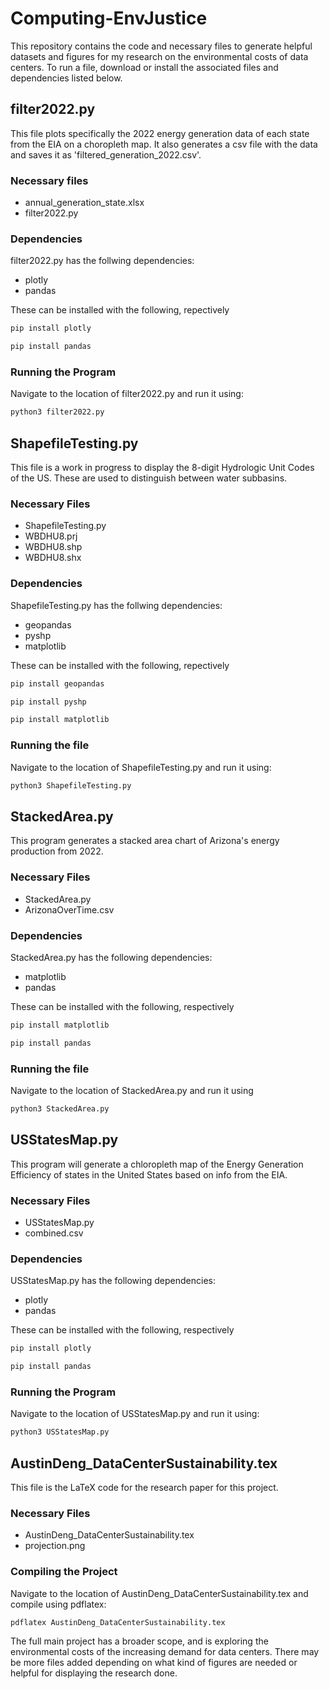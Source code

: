 
# Computing-EnvJustice

This repository contains the code and necessary files to generate helpful datasets and figures for my research on the environmental costs of data centers. To run a file, download or install the associated files and dependencies listed below.


## filter2022.py
This file plots specifically the 2022 energy generation data of each state from the EIA on a choropleth map. It also generates a csv file with the data and saves it as 'filtered_generation_2022.csv'.

### Necessary files
 - annual_generation_state.xlsx
 - filter2022.py

### Dependencies

filter2022.py has the follwing dependencies:
 - plotly
 - pandas
 <!-- -->
These can be installed with the following, repectively

```bash
pip install plotly
```

```bash
pip install pandas
```

### Running the Program

Navigate to the location of filter2022.py and run it using:

```bash
python3 filter2022.py
```

## ShapefileTesting.py 
This file is a work in progress to display the 8-digit Hydrologic Unit Codes of the US. These are used to distinguish between water subbasins.

### Necessary Files
 - ShapefileTesting.py
 - WBDHU8.prj
 - WBDHU8.shp
 - WBDHU8.shx

### Dependencies
ShapefileTesting.py has the follwing dependencies:
 - geopandas
 - pyshp
 - matplotlib
 <!-- -->
These can be installed with the following, repectively

```bash
pip install geopandas
```

```bash
pip install pyshp
```

```bash
pip install matplotlib
```

### Running the file

Navigate to the location of ShapefileTesting.py and run it using:

```bash
python3 ShapefileTesting.py
```


## StackedArea.py
This program generates a stacked area chart of Arizona's energy production from 2022.

### Necessary Files
 - StackedArea.py
 - ArizonaOverTime.csv

### Dependencies

StackedArea.py has the following dependencies:
 - matplotlib
 - pandas
 <!-- -->
 These can be installed with the following, respectively

```bash
pip install matplotlib
```

```bash
pip install pandas
```

### Running the file

Navigate to the location of StackedArea.py and run it using

```bash
python3 StackedArea.py
```


## USStatesMap.py

This program will generate a chloropleth map of the Energy Generation Efficiency of states in the United States based on info from the EIA. 

### Necessary Files

 - USStatesMap.py
 - combined.csv 

### Dependencies

USStatesMap.py has the following dependencies:
 - plotly
 - pandas
<!-- -->
These can be installed with the following, respectively

```bash
pip install plotly
```

```bash
pip install pandas
```

### Running the Program

Navigate to the location of USStatesMap.py and run it using:

```bash
python3 USStatesMap.py
```

## AustinDeng_DataCenterSustainability.tex

This file is the LaTeX code for the research paper for this project.

### Necessary Files

 - AustinDeng_DataCenterSustainability.tex
 - projection.png

### Compiling the Project

Navigate to the location of AustinDeng_DataCenterSustainability.tex and compile using pdflatex:

```bash
pdflatex AustinDeng_DataCenterSustainability.tex
```

The full main project has a broader scope, and is exploring the environmental costs of the increasing demand for data centers. There may be more files added depending on what kind of figures are needed or helpful for displaying the research done.


